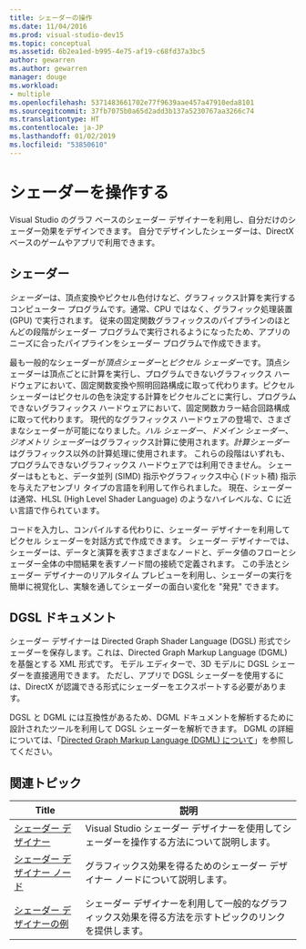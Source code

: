 ```yaml
---
title: シェーダーの操作
ms.date: 11/04/2016
ms.prod: visual-studio-dev15
ms.topic: conceptual
ms.assetid: 6b2ea1ed-b995-4e75-af19-c68fd37a3bc5
author: gewarren
ms.author: gewarren
manager: douge
ms.workload:
- multiple
ms.openlocfilehash: 5371483661702e77f9639aae457a47910eda8101
ms.sourcegitcommit: 37fb7075b0a65d2add3b137a5230767aa3266c74
ms.translationtype: HT
ms.contentlocale: ja-JP
ms.lasthandoff: 01/02/2019
ms.locfileid: "53850610"
---
```

# <a name="work-with-shaders"></a>シェーダーを操作する

Visual Studio のグラフ ベースのシェーダー デザイナーを利用し、自分だけのシェーダー効果をデザインできます。 自分でデザインしたシェーダーは、DirectX ベースのゲームやアプリで利用できます。

## <a name="shaders"></a>シェーダー

*シェーダー*は、頂点変換やピクセル色付けなど、グラフィックス計算を実行するコンピューター プログラムです。通常、CPU ではなく、グラフィック処理装置 (GPU) で実行されます。 従来の固定関数グラフィックスのパイプラインのほとんどの段階がシェーダー プログラムで実行されるようになったため、アプリのニーズに合ったパイプラインをシェーダー プログラムで作成できます。

最も一般的なシェーダーが*頂点シェーダー*と*ピクセル シェーダー*です。頂点シェーダーは頂点ごとに計算を実行し、プログラムできないグラフィックス ハードウェアにおいて、固定関数変換や照明回路構成に取って代わります。ピクセル シェーダーはピクセルの色を決定する計算をピクセルごとに実行し、プログラムできないグラフィックス ハードウェアにおいて、固定関数カラー結合回路構成に取って代わります。 現代的なグラフィックス ハードウェアの登場で、さまざまなシェーダーが可能になりました。*ハル シェーダー*、*ドメイン シェーダー*、*ジオメトリ シェーダー*はグラフィックス計算に使用されます。*計算シェーダー*はグラフィックス以外の計算処理に使用されます。 これらの段階はいずれも、プログラムできないグラフィックス ハードウェアでは利用できません。 シェーダーはもともと、データ並列 (SIMD) 指示やグラフィックス中心 (ドット積) 指示を与えたアセンブリ タイプの言語を利用して作られました。 現在、シェーダーは通常、HLSL (High Level Shader Language) のようなハイレベルな、C に近い言語で作られています。

コードを入力し、コンパイルする代わりに、シェーダー デザイナーを利用してピクセル シェーダーを対話方式で作成できます。 シェーダー デザイナーでは、シェーダーは、データと演算を表すさまざまなノードと、データ値のフローとシェーダー全体の中間結果を表すノード間の接続で定義されます。 この手法とシェーダー デザイナーのリアルタイム プレビューを利用し、シェーダーの実行を簡単に視覚化し、実験を通してシェーダーの面白い変化を "発見" できます。

## <a name="dgsl-documents"></a>DGSL ドキュメント

シェーダー デザイナーは Directed Graph Shader Language (DGSL) 形式でシェーダーを保存します。これは、Directed Graph Markup Language (DGML) を基盤とする XML 形式です。 モデル エディターで、3D モデルに DGSL シェーダーを直接適用できます。 ただし、アプリで DGSL シェーダーを使用するには、DirectX が認識できる形式にシェーダーをエクスポートする必要があります。

DGSL と DGML には互換性があるため、DGML ドキュメントを解析するために設計されたツールを利用して DGSL シェーダーを解析できます。 DGML の詳細については、「[Directed Graph Markup Language (DGML) について](../modeling/customize-code-maps-by-editing-the-dgml-files.md)」を参照してください。

## <a name="related-topics"></a>関連トピック

|Title|説明|
|-----------|-----------------|
|[シェーダー デザイナー](../designers/shader-designer.md)|Visual Studio シェーダー デザイナーを使用してシェーダーを操作する方法について説明します。|
|[シェーダー デザイナー ノード](../designers/shader-designer-nodes.md)|グラフィックス効果を得るためのシェーダー デザイナー ノードについて説明します。|
|[シェーダー デザイナーの例](../designers/shader-designer-examples.md)|シェーダー デザイナーを利用して一般的なグラフィックス効果を得る方法を示すトピックのリンクを提供します。|